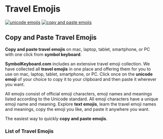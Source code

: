 # Travel Emojis
[![unicode emojis](https://img.shields.io/badge/github-emojis-green.svg)](https://github.com/symbolkeyboard/emojis)
[![copy and paste emojis](https://img.shields.io/badge/source-symbolkeyboad.com-orange.svg)](https://symbolkeyboard.com)
## Copy and Paste Travel Emojis

**Copy and paste travel emojis** on mac, laptop, tablet, smartphone, or PC with one click from **symbol keyboard**.

**SymbolKeyboard.com** includes an extensive travel emoji collection. We have collected all **travel emojis** in one place and offering them for you to use on mac, laptop, tablet, smartphone, or PC. Click once on the **unicode emoji** of your choice to copy it to your clipboard and then paste it wherever you want.

All emojis consist of official emoji characters, emoji names and meanings listed according to the Unicode standard. All emoji characters have a unique emoji name and meaning. Explore **text emojis**, learn the travel emoji names and meanings, copy the emoji you like, and paste it anywhere you want.

The easiest way to quickly **copy and paste emojis**.
### List of Travel Emojis

